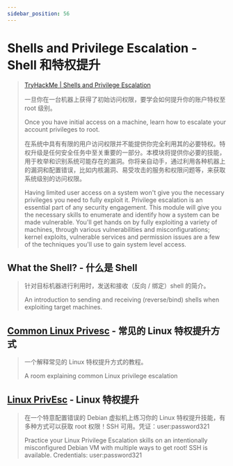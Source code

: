 ```yaml
---
sidebar_position: 56
---
```


# Shells and Privilege Escalation - Shell 和特权提升

> [TryHackMe | Shells and Privilege Escalation](https://tryhackme.com/module/privilege-escalation-and-shells)
>
> 一旦你在一台机器上获得了初始访问权限，要学会如何提升你的账户特权至 root 级别。
>
> Once you have initial access on a machine, learn how to escalate your account privileges to root.
>
> 在系统中具有有限的用户访问权限并不能提供你完全利用其的必要特权。特权升级是任何安全任务中至关重要的一部分。本模块将提供你必要的技能，用于枚举和识别系统可能存在的漏洞。你将亲自动手，通过利用各种机器上的漏洞和配置错误，比如内核漏洞、易受攻击的服务和权限问题等，来获取系统级别的访问权限。
>
> Having limited user access on a system won't give you the necessary privileges you need to fully exploit it. Privilege escalation is an essential part of any security engagement. This module will give you the necessary skills to enumerate and identify how a system can be made vulnerable. You'll get hands on by fully exploiting a variety of machines, through various vulnerabilities and misconfigurations; kernel exploits, vulnerable services and permission issues are a few of the techniques you'll use to gain system level access.

## What the Shell? - 什么是 Shell

> 针对目标机器进行利用时，发送和接收（反向 / 绑定）shell 的简介。
>
> An introduction to sending and receiving (reverse/bind) shells when exploiting target machines.

## [Common Linux Privesc](./Common-Linux-Privesc) - 常见的 Linux 特权提升方式

> 一个解释常见的 Linux 特权提升方式的教程。
>
> A room explaining common Linux privilege escalation

## [Linux PrivEsc](./Linux-PrivEsc) - Linux 特权提升

> 在一个特意配置错误的 Debian 虚拟机上练习你的 Linux 特权提升技能，有多种方式可以获取 root 权限！SSH 可用。凭证：user:password321
>
> Practice your Linux Privilege Escalation skills on an intentionally misconfigured Debian VM with multiple ways to get root! SSH is available. Credentials: user:password321
